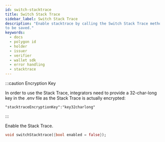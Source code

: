 ```yaml
---
id: switch-stacktrace
title: Switch Stack Trace
sidebar_label: Switch Stack Trace
description: "Enable stacktrace by calling the Switch Stack Trace method, which will allow the stacktrace
to be saved."
keywords:
  - docs
  - polygon id
  - holder
  - issuer
  - verifier
  - wallet sdk
  - error handling
  - stacktrace
---
```


:::caution Encryption Key

In order to use the Stack Trace, integrators need to provide a 32-char-long key in the .env file as the Stack Trace is actually encrypted:

```
"stacktraceEncryptionKey":"key32charlong"
```

:::

Enable the Stack Trace.

```dart
void switchStacktrace({bool enabled = false});
```

